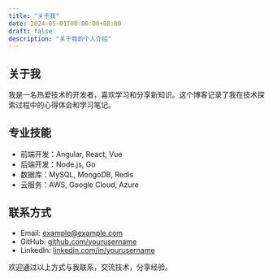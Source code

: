 ```yaml
---
title: "关于我"
date: 2024-05-01T08:00:00+08:00
draft: false
description: "关于我的个人介绍"
---
```


## 关于我

我是一名热爱技术的开发者，喜欢学习和分享新知识。这个博客记录了我在技术探索过程中的心得体会和学习笔记。

## 专业技能

- 前端开发：Angular, React, Vue
- 后端开发：Node.js, Go
- 数据库：MySQL, MongoDB, Redis
- 云服务：AWS, Google Cloud, Azure

## 联系方式

- Email: example@example.com
- GitHub: [github.com/yourusername](https://github.com/yourusername)
- LinkedIn: [linkedin.com/in/yourusername](https://linkedin.com/in/yourusername)

欢迎通过以上方式与我联系，交流技术，分享经验。